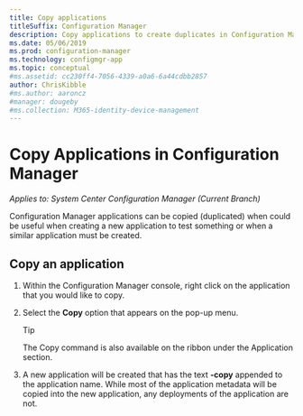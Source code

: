 ```yaml
---
title: Copy applications
titleSuffix: Configuration Manager
description: Copy applications to create duplicates in Configuration Manager
ms.date: 05/06/2019
ms.prod: configuration-manager
ms.technology: configmgr-app
ms.topic: conceptual
#ms.assetid: cc230ff4-7056-4339-a0a6-6a44cdbb2857
author: ChrisKibble
#ms.author: aaroncz
#manager: dougeby
#ms.collection: M365-identity-device-management
---
```


# Copy Applications in Configuration Manager

*Applies to: System Center Configuration Manager (Current Branch)*

Configuration Manager applications can be copied (duplicated) when could be useful when creating a new application to test something or when a similar application must be created.

## <a name="bkmk_copy"></a> Copy an application  

1. Within the Configuration Manager console, right click on the application that you would like to copy.

2. Select the **Copy** option that appears on the pop-up menu.

    > [!TIP]  
    >  The Copy command is also available on the ribbon under the Application section.

3. A new application will be created that has the text **-copy** appended to the application name.  While most of the application metadata will be copied into the new application, any deployments of the application are not.

